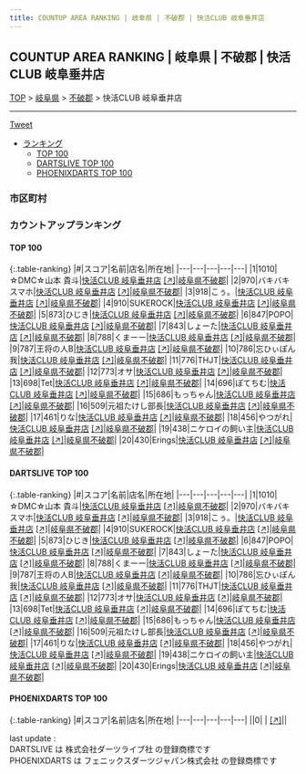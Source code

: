 ```yaml
---
title: COUNTUP AREA RANKING | 岐阜県 | 不破郡 | 快活CLUB 岐阜垂井店
---
```

## COUNTUP AREA RANKING | 岐阜県 | 不破郡 | 快活CLUB 岐阜垂井店

[TOP](/darts/rank/) > [岐阜県](/darts/rank/岐阜県/) > [不破郡](/darts/rank/岐阜県/不破郡/) > 快活CLUB 岐阜垂井店

___

<a href="https://twitter.com/share?ref_src=twsrc%5Etfw" data-text="COUNTUP AREA RANKING | 岐阜県不破郡快活CLUB 岐阜垂井店" class="twitter-share-button" data-hashtags="DARTSLIVE,PHOENIXDARTS,darts,ダーツ" data-show-count="false">Tweet</a>

* [ランキング](#カウントアップランキング)
    * [TOP 100](#top-100)
    * [DARTSLIVE TOP 100](#dartslive-top-100)
    * [PHOENIXDARTS TOP 100](#phoenixdarts-top-100)

### 市区町村

<ul>

</ul>

### カウントアップランキング

#### TOP 100



{:.table-ranking}
|#|スコア|名前|店名|所在地|
|---|---|---|---|---|
|1|1010|<span class="rank-name-dl">☆DMC☆山本 貴斗</span>|<a href="/darts/rank/shops/edca3410dee17d75a3f63593b5358cc4.html">快活CLUB 岐阜垂井店</a> <a href="https://search.dartslive.com/jp/shop/edca3410dee17d75a3f63593b5358cc4">[↗]</a>|<a href="/darts/rank/岐阜県/不破郡">岐阜県不破郡</a>|
|2|970|<span class="rank-name-dl">バキバキスマホ</span>|<a href="/darts/rank/shops/edca3410dee17d75a3f63593b5358cc4.html">快活CLUB 岐阜垂井店</a> <a href="https://search.dartslive.com/jp/shop/edca3410dee17d75a3f63593b5358cc4">[↗]</a>|<a href="/darts/rank/岐阜県/不破郡">岐阜県不破郡</a>|
|3|918|<span class="rank-name-dl">こぅ。</span>|<a href="/darts/rank/shops/edca3410dee17d75a3f63593b5358cc4.html">快活CLUB 岐阜垂井店</a> <a href="https://search.dartslive.com/jp/shop/edca3410dee17d75a3f63593b5358cc4">[↗]</a>|<a href="/darts/rank/岐阜県/不破郡">岐阜県不破郡</a>|
|4|910|<span class="rank-name-dl">SUKEROCK</span>|<a href="/darts/rank/shops/edca3410dee17d75a3f63593b5358cc4.html">快活CLUB 岐阜垂井店</a> <a href="https://search.dartslive.com/jp/shop/edca3410dee17d75a3f63593b5358cc4">[↗]</a>|<a href="/darts/rank/岐阜県/不破郡">岐阜県不破郡</a>|
|5|873|<span class="rank-name-dl">ひじき</span>|<a href="/darts/rank/shops/edca3410dee17d75a3f63593b5358cc4.html">快活CLUB 岐阜垂井店</a> <a href="https://search.dartslive.com/jp/shop/edca3410dee17d75a3f63593b5358cc4">[↗]</a>|<a href="/darts/rank/岐阜県/不破郡">岐阜県不破郡</a>|
|6|847|<span class="rank-name-dl">POPO</span>|<a href="/darts/rank/shops/edca3410dee17d75a3f63593b5358cc4.html">快活CLUB 岐阜垂井店</a> <a href="https://search.dartslive.com/jp/shop/edca3410dee17d75a3f63593b5358cc4">[↗]</a>|<a href="/darts/rank/岐阜県/不破郡">岐阜県不破郡</a>|
|7|843|<span class="rank-name-dl">しょーた</span>|<a href="/darts/rank/shops/edca3410dee17d75a3f63593b5358cc4.html">快活CLUB 岐阜垂井店</a> <a href="https://search.dartslive.com/jp/shop/edca3410dee17d75a3f63593b5358cc4">[↗]</a>|<a href="/darts/rank/岐阜県/不破郡">岐阜県不破郡</a>|
|8|788|<span class="rank-name-dl">くまーー</span>|<a href="/darts/rank/shops/edca3410dee17d75a3f63593b5358cc4.html">快活CLUB 岐阜垂井店</a> <a href="https://search.dartslive.com/jp/shop/edca3410dee17d75a3f63593b5358cc4">[↗]</a>|<a href="/darts/rank/岐阜県/不破郡">岐阜県不破郡</a>|
|9|787|<span class="rank-name-dl">王将の人B</span>|<a href="/darts/rank/shops/edca3410dee17d75a3f63593b5358cc4.html">快活CLUB 岐阜垂井店</a> <a href="https://search.dartslive.com/jp/shop/edca3410dee17d75a3f63593b5358cc4">[↗]</a>|<a href="/darts/rank/岐阜県/不破郡">岐阜県不破郡</a>|
|10|786|<span class="rank-name-dl">忘ひぃぽん我</span>|<a href="/darts/rank/shops/edca3410dee17d75a3f63593b5358cc4.html">快活CLUB 岐阜垂井店</a> <a href="https://search.dartslive.com/jp/shop/edca3410dee17d75a3f63593b5358cc4">[↗]</a>|<a href="/darts/rank/岐阜県/不破郡">岐阜県不破郡</a>|
|11|776|<span class="rank-name-dl">THJT</span>|<a href="/darts/rank/shops/edca3410dee17d75a3f63593b5358cc4.html">快活CLUB 岐阜垂井店</a> <a href="https://search.dartslive.com/jp/shop/edca3410dee17d75a3f63593b5358cc4">[↗]</a>|<a href="/darts/rank/岐阜県/不破郡">岐阜県不破郡</a>|
|12|773|<span class="rank-name-dl">オサ</span>|<a href="/darts/rank/shops/edca3410dee17d75a3f63593b5358cc4.html">快活CLUB 岐阜垂井店</a> <a href="https://search.dartslive.com/jp/shop/edca3410dee17d75a3f63593b5358cc4">[↗]</a>|<a href="/darts/rank/岐阜県/不破郡">岐阜県不破郡</a>|
|13|698|<span class="rank-name-dl">Tet</span>|<a href="/darts/rank/shops/edca3410dee17d75a3f63593b5358cc4.html">快活CLUB 岐阜垂井店</a> <a href="https://search.dartslive.com/jp/shop/edca3410dee17d75a3f63593b5358cc4">[↗]</a>|<a href="/darts/rank/岐阜県/不破郡">岐阜県不破郡</a>|
|14|696|<span class="rank-name-dl">ぽてちむ</span>|<a href="/darts/rank/shops/edca3410dee17d75a3f63593b5358cc4.html">快活CLUB 岐阜垂井店</a> <a href="https://search.dartslive.com/jp/shop/edca3410dee17d75a3f63593b5358cc4">[↗]</a>|<a href="/darts/rank/岐阜県/不破郡">岐阜県不破郡</a>|
|15|686|<span class="rank-name-dl">もっちゃん</span>|<a href="/darts/rank/shops/edca3410dee17d75a3f63593b5358cc4.html">快活CLUB 岐阜垂井店</a> <a href="https://search.dartslive.com/jp/shop/edca3410dee17d75a3f63593b5358cc4">[↗]</a>|<a href="/darts/rank/岐阜県/不破郡">岐阜県不破郡</a>|
|16|509|<span class="rank-name-dl">元祖たけし部長</span>|<a href="/darts/rank/shops/edca3410dee17d75a3f63593b5358cc4.html">快活CLUB 岐阜垂井店</a> <a href="https://search.dartslive.com/jp/shop/edca3410dee17d75a3f63593b5358cc4">[↗]</a>|<a href="/darts/rank/岐阜県/不破郡">岐阜県不破郡</a>|
|17|461|<span class="rank-name-dl">りな</span>|<a href="/darts/rank/shops/edca3410dee17d75a3f63593b5358cc4.html">快活CLUB 岐阜垂井店</a> <a href="https://search.dartslive.com/jp/shop/edca3410dee17d75a3f63593b5358cc4">[↗]</a>|<a href="/darts/rank/岐阜県/不破郡">岐阜県不破郡</a>|
|18|456|<span class="rank-name-dl">やつがれ</span>|<a href="/darts/rank/shops/edca3410dee17d75a3f63593b5358cc4.html">快活CLUB 岐阜垂井店</a> <a href="https://search.dartslive.com/jp/shop/edca3410dee17d75a3f63593b5358cc4">[↗]</a>|<a href="/darts/rank/岐阜県/不破郡">岐阜県不破郡</a>|
|19|438|<span class="rank-name-dl">ニケロイの飼い主</span>|<a href="/darts/rank/shops/edca3410dee17d75a3f63593b5358cc4.html">快活CLUB 岐阜垂井店</a> <a href="https://search.dartslive.com/jp/shop/edca3410dee17d75a3f63593b5358cc4">[↗]</a>|<a href="/darts/rank/岐阜県/不破郡">岐阜県不破郡</a>|
|20|430|<span class="rank-name-dl">Erings</span>|<a href="/darts/rank/shops/edca3410dee17d75a3f63593b5358cc4.html">快活CLUB 岐阜垂井店</a> <a href="https://search.dartslive.com/jp/shop/edca3410dee17d75a3f63593b5358cc4">[↗]</a>|<a href="/darts/rank/岐阜県/不破郡">岐阜県不破郡</a>|


#### DARTSLIVE TOP 100



{:.table-ranking}
|#|スコア|名前|店名|所在地|
|---|---|---|---|---|
|1|1010|<span class="rank-name-dl">☆DMC☆山本 貴斗</span>|<a href="/darts/rank/shops/edca3410dee17d75a3f63593b5358cc4.html">快活CLUB 岐阜垂井店</a> <a href="https://search.dartslive.com/jp/shop/edca3410dee17d75a3f63593b5358cc4">[↗]</a>|<a href="/darts/rank/岐阜県/不破郡">岐阜県不破郡</a>|
|2|970|<span class="rank-name-dl">バキバキスマホ</span>|<a href="/darts/rank/shops/edca3410dee17d75a3f63593b5358cc4.html">快活CLUB 岐阜垂井店</a> <a href="https://search.dartslive.com/jp/shop/edca3410dee17d75a3f63593b5358cc4">[↗]</a>|<a href="/darts/rank/岐阜県/不破郡">岐阜県不破郡</a>|
|3|918|<span class="rank-name-dl">こぅ。</span>|<a href="/darts/rank/shops/edca3410dee17d75a3f63593b5358cc4.html">快活CLUB 岐阜垂井店</a> <a href="https://search.dartslive.com/jp/shop/edca3410dee17d75a3f63593b5358cc4">[↗]</a>|<a href="/darts/rank/岐阜県/不破郡">岐阜県不破郡</a>|
|4|910|<span class="rank-name-dl">SUKEROCK</span>|<a href="/darts/rank/shops/edca3410dee17d75a3f63593b5358cc4.html">快活CLUB 岐阜垂井店</a> <a href="https://search.dartslive.com/jp/shop/edca3410dee17d75a3f63593b5358cc4">[↗]</a>|<a href="/darts/rank/岐阜県/不破郡">岐阜県不破郡</a>|
|5|873|<span class="rank-name-dl">ひじき</span>|<a href="/darts/rank/shops/edca3410dee17d75a3f63593b5358cc4.html">快活CLUB 岐阜垂井店</a> <a href="https://search.dartslive.com/jp/shop/edca3410dee17d75a3f63593b5358cc4">[↗]</a>|<a href="/darts/rank/岐阜県/不破郡">岐阜県不破郡</a>|
|6|847|<span class="rank-name-dl">POPO</span>|<a href="/darts/rank/shops/edca3410dee17d75a3f63593b5358cc4.html">快活CLUB 岐阜垂井店</a> <a href="https://search.dartslive.com/jp/shop/edca3410dee17d75a3f63593b5358cc4">[↗]</a>|<a href="/darts/rank/岐阜県/不破郡">岐阜県不破郡</a>|
|7|843|<span class="rank-name-dl">しょーた</span>|<a href="/darts/rank/shops/edca3410dee17d75a3f63593b5358cc4.html">快活CLUB 岐阜垂井店</a> <a href="https://search.dartslive.com/jp/shop/edca3410dee17d75a3f63593b5358cc4">[↗]</a>|<a href="/darts/rank/岐阜県/不破郡">岐阜県不破郡</a>|
|8|788|<span class="rank-name-dl">くまーー</span>|<a href="/darts/rank/shops/edca3410dee17d75a3f63593b5358cc4.html">快活CLUB 岐阜垂井店</a> <a href="https://search.dartslive.com/jp/shop/edca3410dee17d75a3f63593b5358cc4">[↗]</a>|<a href="/darts/rank/岐阜県/不破郡">岐阜県不破郡</a>|
|9|787|<span class="rank-name-dl">王将の人B</span>|<a href="/darts/rank/shops/edca3410dee17d75a3f63593b5358cc4.html">快活CLUB 岐阜垂井店</a> <a href="https://search.dartslive.com/jp/shop/edca3410dee17d75a3f63593b5358cc4">[↗]</a>|<a href="/darts/rank/岐阜県/不破郡">岐阜県不破郡</a>|
|10|786|<span class="rank-name-dl">忘ひぃぽん我</span>|<a href="/darts/rank/shops/edca3410dee17d75a3f63593b5358cc4.html">快活CLUB 岐阜垂井店</a> <a href="https://search.dartslive.com/jp/shop/edca3410dee17d75a3f63593b5358cc4">[↗]</a>|<a href="/darts/rank/岐阜県/不破郡">岐阜県不破郡</a>|
|11|776|<span class="rank-name-dl">THJT</span>|<a href="/darts/rank/shops/edca3410dee17d75a3f63593b5358cc4.html">快活CLUB 岐阜垂井店</a> <a href="https://search.dartslive.com/jp/shop/edca3410dee17d75a3f63593b5358cc4">[↗]</a>|<a href="/darts/rank/岐阜県/不破郡">岐阜県不破郡</a>|
|12|773|<span class="rank-name-dl">オサ</span>|<a href="/darts/rank/shops/edca3410dee17d75a3f63593b5358cc4.html">快活CLUB 岐阜垂井店</a> <a href="https://search.dartslive.com/jp/shop/edca3410dee17d75a3f63593b5358cc4">[↗]</a>|<a href="/darts/rank/岐阜県/不破郡">岐阜県不破郡</a>|
|13|698|<span class="rank-name-dl">Tet</span>|<a href="/darts/rank/shops/edca3410dee17d75a3f63593b5358cc4.html">快活CLUB 岐阜垂井店</a> <a href="https://search.dartslive.com/jp/shop/edca3410dee17d75a3f63593b5358cc4">[↗]</a>|<a href="/darts/rank/岐阜県/不破郡">岐阜県不破郡</a>|
|14|696|<span class="rank-name-dl">ぽてちむ</span>|<a href="/darts/rank/shops/edca3410dee17d75a3f63593b5358cc4.html">快活CLUB 岐阜垂井店</a> <a href="https://search.dartslive.com/jp/shop/edca3410dee17d75a3f63593b5358cc4">[↗]</a>|<a href="/darts/rank/岐阜県/不破郡">岐阜県不破郡</a>|
|15|686|<span class="rank-name-dl">もっちゃん</span>|<a href="/darts/rank/shops/edca3410dee17d75a3f63593b5358cc4.html">快活CLUB 岐阜垂井店</a> <a href="https://search.dartslive.com/jp/shop/edca3410dee17d75a3f63593b5358cc4">[↗]</a>|<a href="/darts/rank/岐阜県/不破郡">岐阜県不破郡</a>|
|16|509|<span class="rank-name-dl">元祖たけし部長</span>|<a href="/darts/rank/shops/edca3410dee17d75a3f63593b5358cc4.html">快活CLUB 岐阜垂井店</a> <a href="https://search.dartslive.com/jp/shop/edca3410dee17d75a3f63593b5358cc4">[↗]</a>|<a href="/darts/rank/岐阜県/不破郡">岐阜県不破郡</a>|
|17|461|<span class="rank-name-dl">りな</span>|<a href="/darts/rank/shops/edca3410dee17d75a3f63593b5358cc4.html">快活CLUB 岐阜垂井店</a> <a href="https://search.dartslive.com/jp/shop/edca3410dee17d75a3f63593b5358cc4">[↗]</a>|<a href="/darts/rank/岐阜県/不破郡">岐阜県不破郡</a>|
|18|456|<span class="rank-name-dl">やつがれ</span>|<a href="/darts/rank/shops/edca3410dee17d75a3f63593b5358cc4.html">快活CLUB 岐阜垂井店</a> <a href="https://search.dartslive.com/jp/shop/edca3410dee17d75a3f63593b5358cc4">[↗]</a>|<a href="/darts/rank/岐阜県/不破郡">岐阜県不破郡</a>|
|19|438|<span class="rank-name-dl">ニケロイの飼い主</span>|<a href="/darts/rank/shops/edca3410dee17d75a3f63593b5358cc4.html">快活CLUB 岐阜垂井店</a> <a href="https://search.dartslive.com/jp/shop/edca3410dee17d75a3f63593b5358cc4">[↗]</a>|<a href="/darts/rank/岐阜県/不破郡">岐阜県不破郡</a>|
|20|430|<span class="rank-name-dl">Erings</span>|<a href="/darts/rank/shops/edca3410dee17d75a3f63593b5358cc4.html">快活CLUB 岐阜垂井店</a> <a href="https://search.dartslive.com/jp/shop/edca3410dee17d75a3f63593b5358cc4">[↗]</a>|<a href="/darts/rank/岐阜県/不破郡">岐阜県不破郡</a>|


#### PHOENIXDARTS TOP 100



{:.table-ranking}
|#|スコア|名前|店名|所在地|
|---|---|---|---|---|
||0|<span class="rank-name-dl"> </span>|<a href="/darts/rank/shops/.html"></a> <a href="">[↗]</a>|<a href="/darts/rank//"></a>|


<div class="footer border-top border-gray-light mt-5 pt-3 text-right text-gray">
    last update : <span style="font-weight: italic" id="foot_last_modified"></span><br />
    DARTSLIVE は 株式会社ダーツライブ社 の登録商標です<br />
    PHOENIXDARTS は フェニックスダーツジャパン株式会社 の登録商標です<br />
</div>

<script src="https://cdnjs.cloudflare.com/ajax/libs/jquery.tablesorter/2.31.3/js/jquery.tablesorter.min.js" integrity="sha512-qzgd5cYSZcosqpzpn7zF2ZId8f/8CHmFKZ8j7mU4OUXTNRd5g+ZHBPsgKEwoqxCtdQvExE5LprwwPAgoicguNg==" crossorigin="anonymous" referrerpolicy="no-referrer"></script>
<link rel="stylesheet" href="https://cdnjs.cloudflare.com/ajax/libs/jquery.tablesorter/2.31.3/css/theme.default.min.css" integrity="sha512-wghhOJkjQX0Lh3NSWvNKeZ0ZpNn+SPVXX1Qyc9OCaogADktxrBiBdKGDoqVUOyhStvMBmJQ8ZdMHiR3wuEq8+w==" crossorigin="anonymous" referrerpolicy="no-referrer" />
<script>
$(function() {
    $(".table-ranking").tablesorter({sortList:[[0, 0]]});
    $("#foot_last_modified").text(formatDate(new Date(document.lastModified), 'yyyy-MM-dd HH:mm:ss'));
});
</script>

<script async src="https://platform.twitter.com/widgets.js" charset="utf-8"></script>